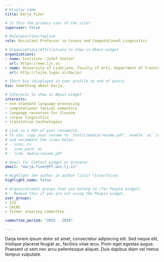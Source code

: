 ```yaml
---
# Display name
title: Darja Fišer 

# Is this the primary user of the site?
superuser: false

# Role/position/tagline
role: Assistant Professor in Corpus and Computational Linguistics

# Organizations/Affiliations to show in About widget
organizations:
- name: Institute "Jožef Stefan"
  url: https://www.ijs.su
- name: University of Ljubljana, Faculty of Arts, Department of Translation
  url: http://lojze.lugos.si/darja/

# Short bio (displayed in user profile at end of posts)
bio: Something about Darja.

# Interests to show in About widget
interests:
- non-standard language processing
- computational lexical semantics
- language resources for Slovene
- corpus linguistics
- translation technologies

# Link to a PDF of your resume/CV.
# To use: copy your resume to `static/media/resume.pdf`, enable `ai` icons in `params.toml`, 
# and uncomment the lines below.
# - icon: cv
#   icon_pack: ai
#   link: media/resume.pdf

# Email for Contact widget or Gravatar
email: "darja.fiser@ff.uni-lj.si"

# Highlight the author in author lists? (true/false)
highlight_name: false

# Organizational groups that you belong to (for People widget)
#   Remove this if you are not using the People widget.
user_groups:
- IJS
- CKCMC 
- former steering committee

committee_period: "2015 - 2019"

---
```


Darja lorem ipsum dolor sit amet, consectetur adipiscing elit. Sed
neque elit, tristique placerat feugiat ac, facilisis vitae arcu. Proin eget
egestas augue. Praesent ut sem nec arcu pellentesque aliquet. Duis dapibus diam
vel metus tempus vulputate.
